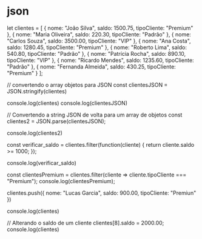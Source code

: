 
# json


let clientes = [
    { nome: "João Silva",
         saldo: 1500.75,
          tipoCliente: "Premium" 
    },
    { nome: "Maria Oliveira", saldo: 220.30, tipoCliente: "Padrão" },
    { nome: "Carlos Souza", saldo: 3500.00, tipoCliente: "VIP" },
    { nome: "Ana Costa", saldo: 1280.45, tipoCliente: "Premium" },
    { nome: "Roberto Lima", saldo: 540.80, tipoCliente: "Padrão" },
    { nome: "Patrícia Rocha", saldo: 890.10, tipoCliente: "VIP" },
    { nome: "Ricardo Mendes", saldo: 1235.60, tipoCliente: "Padrão" },
    { nome: "Fernanda Almeida", saldo: 430.25, tipoCliente: "Premium" }
];

// convertendo o array objetos  para JSON
const clientesJSON = JSON.stringify(clientes)

console.log(clientes)
console.log(clientesJSON)

// Convertendo a string JSON de volta para um array de objetos
const clientes2 = JSON.parse(clientesJSON);

console.log(clientes2)

const verificar_saldo = clientes.filter(function(cliente) {
    return cliente.saldo >= 1000;
});

console.log(verificar_saldo) 


const clientesPremium = clientes.filter(cliente => cliente.tipoCliente === "Premium");
console.log(clientesPremium);

clientes.push({ nome: "Lucas Garcia", saldo: 900.00, tipoCliente: "Premiun" })

console.log(clientes)

// Alterando o saldo de um cliente
clientes[8].saldo = 2000.00;
console.log(clientes)
